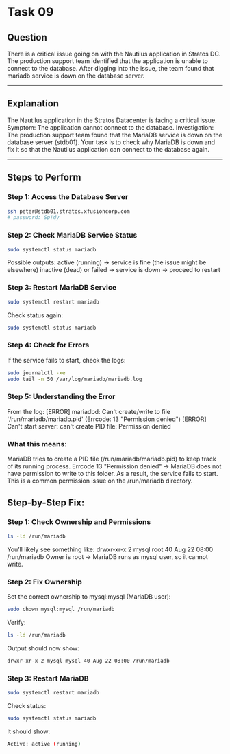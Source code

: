 # Task 09

## Question

There is a critical issue going on with the Nautilus application in Stratos DC. The production support team identified that the application is unable to connect to the database. After digging into the issue, the team found that mariadb service is down on the database server.

---

## Explanation

The Nautilus application in the Stratos Datacenter is facing a critical issue.
Symptom: The application cannot connect to the database.
Investigation: The production support team found that the MariaDB service is down on the database server (stdb01).
Your task is to check why MariaDB is down and fix it so that the Nautilus application can connect to the database again.

---

## Steps to Perform

### Step 1: Access the Database Server

```bash
ssh peter@stdb01.stratos.xfusioncorp.com
# password: Sp!dy
```

### Step 2: Check MariaDB Service Status

```bash
sudo systemctl status mariadb
```

Possible outputs:
active (running) → service is fine (the issue might be elsewhere)
inactive (dead) or failed → service is down → proceed to restart

### Step 3: Restart MariaDB Service

```bash
sudo systemctl restart mariadb
```

Check status again:

```bash
sudo systemctl status mariadb
```

### Step 4: Check for Errors

If the service fails to start, check the logs:

```bash
sudo journalctl -xe
sudo tail -n 50 /var/log/mariadb/mariadb.log
```

### Step 5: Understanding the Error

From the log:
[ERROR] mariadbd: Can't create/write to file '/run/mariadb/mariadb.pid' (Errcode: 13 "Permission denied")
[ERROR] Can't start server: can't create PID file: Permission denied

### What this means:

MariaDB tries to create a PID file (/run/mariadb/mariadb.pid) to keep track of its running process.
Errcode 13 "Permission denied" → MariaDB does not have permission to write to this folder.
As a result, the service fails to start.
This is a common permission issue on the /run/mariadb directory.

## Step-by-Step Fix:

### Step 1: Check Ownership and Permissions

```bash
ls -ld /run/mariadb
```

You’ll likely see something like:
drwxr-xr-x 2 mysql root 40 Aug 22 08:00 /run/mariadb
Owner is root → MariaDB runs as mysql user, so it cannot write.

### Step 2: Fix Ownership

Set the correct ownership to mysql:mysql (MariaDB user):

```bash
sudo chown mysql:mysql /run/mariadb
```

Verify:

```bash
ls -ld /run/mariadb
```

Output should now show:

```bash
drwxr-xr-x 2 mysql mysql 40 Aug 22 08:00 /run/mariadb
```

### Step 3: Restart MariaDB

```bash
sudo systemctl restart mariadb
```

Check status:

```bash
sudo systemctl status mariadb
```

It should show:

```bash
Active: active (running)
```
